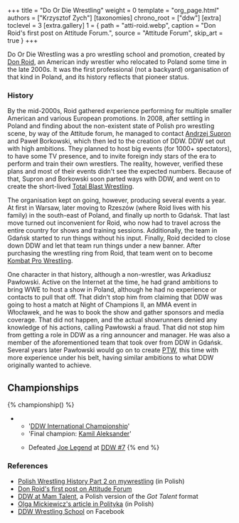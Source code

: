 +++
title = "Do Or Die Wrestling"
weight = 0
template = "org_page.html"
authors = ["Krzysztof Zych"]
[taxonomies]
chrono_root = ["ddw"]
[extra]
toclevel = 3
[extra.gallery]
1 = { path = "atti-roid.webp", caption = "Don Roid's first post on Attitude Forum.", source = "Attitude Forum", skip_art = true }
+++

Do Or Die Wrestling was a pro wrestling school and promotion, created by [Don Roid](@/w/don-roid.md), an American indy wrestler who relocated to Poland some time in the late 2000s. It was the first professional (not a backyard) organisation of that kind in Poland, and its history reflects that pioneer status.

### History

By the mid-2000s, Roid gathered experience performing for multiple smaller American and various European promotions. In 2008, after settling in Poland and finding about the non-existent state of Polish pro wrestling scene, by way of the Attitude forum, he managed to contact [Andrzej Supron](@/w/andrzej-supron.md) and Paweł Borkowski, which then led to the creation of DDW. DDW set out with high ambitions. They planned to host big events (for 1000+ spectators), to have some TV presence, and to invite foreign indy stars of the era to perform and train their own wrestlers. The reality, however, verified these plans and most of their events didn't see the expected numbers. Because of that, Supron and Borkowski soon parted ways with DDW, and went on to create the short-lived [Total Blast Wrestling](@/o/tbw.md).

The organisation kept on going, however, producing several events a year. At first in Warsaw, later moving to Rzeszów (where Roid lives with his family) in the south-east of Poland, and finally up north to Gdańsk. That last move turned out inconvenient for Roid, who now had to travel across the entire country for shows and training sessions. Additionally, the team in Gdańsk started to run things without his input. Finally, Roid decided to close down DDW and let that team run things under a new banner. After purchasing the wrestling ring from Roid, that team went on to become [Kombat Pro Wrestling](@/o/kpw.md).

One character in that history, although a non-wrestler, was Arkadiusz Pawłowski. Active on the Internet at the time, he had grand ambitions to bring WWE to host a show in Poland, although he had no experience or contacts to pull that off. That didn't stop him from claiming that DDW was going to host a match at Night of Champions&nbsp;II, an MMA event in Włocławek, and he was to book the show and gather sponsors and media coverage. That did not happen, and the actual showrunners denied any knowledge of his actions, calling Pawłowski a fraud. That did not stop him from getting a role in DDW as a ring announcer and manager. He was also a member of the aforementioned team that took over from DDW in Gdańsk. Several years later Pawłowski would go on to create [PTW](@/o/ptw.md), this time with more experience under his belt, having similar ambitions to what DDW originally wanted to achieve.

## Championships

{% championship() %}
- - '[DDW International Championship](@/c/ddw-international-championship.md)'
  - 'Final champion: [Kamil Aleksander](@/w/kamil-aleksander.md)'
  - >
    Defeated [Joe Legend](@/w/joe-legend.md) at [DDW #7](@/e/ddw/2012-03-10-ddw-7.md)
{% end %}

### References

* [Polish Wrestling History Part 2 on mywrestling](https://mywrestling.com.pl/historia-polskiego-wrestlingu-2-proby-ponownego-wprowadzenia-wrestlingu-do-polski-poczatki-ddw-wielka-gala-w-stodole/) (in Polish)
* [Don Roid's first post on Attitude Forum](https://forum.wrestling.pl/topic/9692-wrestling-in-poland/#comment-87887)
* [DDW at Mam Talent](https://tvn.pl/programy/mam-talent/ostry-wrestling-czy-teatrzyk-dla-dzieci-ls5895467), a Polish version of the _Got Talent_ format
* [Olga Mickiewicz's article in Polityka](https://www.polityka.pl/tygodnikpolityka/ludzieistyle/1508108,1,wrestling-po-polsku.read) (in Polish)
* [DDW Wrestling School](https://www.facebook.com/SzkolaWrestlingu/) on Facebook
